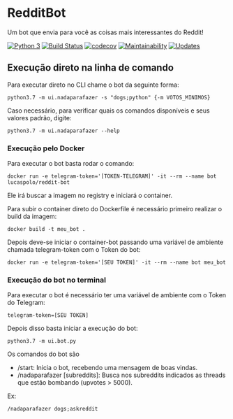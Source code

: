 # RedditBot

Um bot que envia para você as coisas mais interessantes do Reddit!


[![Python 3](https://pyup.io/repos/github/lucaspolo/redditbot/python-3-shield.svg)](https://pyup.io/repos/github/lucaspolo/redditbot/)
[![Build Status](https://travis-ci.org/lucaspolo/redditbot.svg?branch=master)](https://travis-ci.org/lucaspolo/redditbot)
[![codecov](https://codecov.io/gh/lucaspolo/redditbot/branch/master/graph/badge.svg)](https://codecov.io/gh/lucaspolo/redditbot)
[![Maintainability](https://api.codeclimate.com/v1/badges/b460fae76331acbccff2/maintainability)](https://codeclimate.com/github/lucaspolo/redditbot/maintainability)
[![Updates](https://pyup.io/repos/github/lucaspolo/redditbot/shield.svg)](https://pyup.io/repos/github/lucaspolo/redditbot/)



## Execução direto na linha de comando

Para executar direto no CLI chame o bot da seguinte forma:

`python3.7 -m ui.nadaparafazer -s "dogs;python" {-m VOTOS_MINIMOS}`

Caso necessário, para verificar quais os comandos disponíveis e seus valores padrão, digite:

`python3.7 -m ui.nadaparafazer --help`

### Execução pelo Docker

Para executar o bot basta rodar o comando:
 
`docker run -e telegram-token='[TOKEN-TELEGRAM]' -it --rm --name bot lucaspolo/reddit-bot`
 
Ele irá buscar a imagem no registry e iniciará o container.
 
Para subir o container direto do Dockerfile é necessário primeiro realizar o build da imagem:
 
`docker build -t meu_bot .`
 
Depois deve-se iniciar o container-bot passando uma variável de ambiente chamada telegram-token com o Token do bot:
 
`docker run -e telegram-token='[SEU TOKEN]' -it --rm --name bot meu_bot`
 
### Execução do bot no terminal

Para executar o bot é necessário ter uma variável de ambiente com o Token do Telegram:

`telegram-token=[SEU TOKEN]`

Depois disso basta iniciar a execução do bot:

`python3.7 -m ui.bot.py`

Os comandos do bot são 

- /start: Inicia o bot, recebendo uma mensagem de boas vindas.
- /nadaparafazer [subreddits]: Busca nos subreddits indicados as threads que estão bombando (upvotes > 5000).

Ex:

`/nadaparafazer dogs;askreddit`
